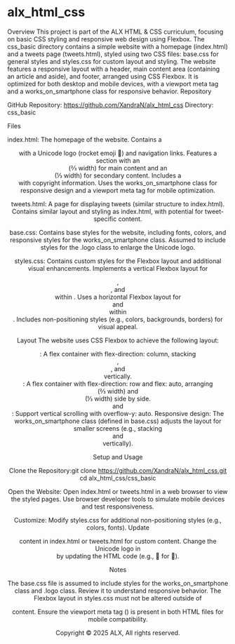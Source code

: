 # alx_html_css

Overview
This project is part of the ALX HTML & CSS curriculum, focusing on basic CSS styling and responsive web design using Flexbox. The css_basic directory contains a simple website with a homepage (index.html) and a tweets page (tweets.html), styled using two CSS files: base.css for general styles and styles.css for custom layout and styling.
The website features a responsive layout with a header, main content area (containing an article and aside), and footer, arranged using CSS Flexbox. It is optimized for both desktop and mobile devices, with a viewport meta tag and a works_on_smartphone class for responsive behavior.
Repository

GitHub Repository: https://github.com/XandraN/alx_html_css
Directory: css_basic

Files

index.html: The homepage of the website.
Contains a <header> with a Unicode logo (rocket emoji 🚀) and navigation links.
Features a <main> section with an <article> (⅔ width) for main content and an <aside> (⅓ width) for secondary content.
Includes a <footer> with copyright information.
Uses the works_on_smartphone class for responsive design and a viewport meta tag for mobile optimization.


tweets.html: A page for displaying tweets (similar structure to index.html).
Contains similar layout and styling as index.html, with potential for tweet-specific content.


base.css: Contains base styles for the website, including fonts, colors, and responsive styles for the works_on_smartphone class.
Assumed to include styles for the .logo class to enlarge the Unicode logo.


styles.css: Contains custom styles for the Flexbox layout and additional visual enhancements.
Implements a vertical Flexbox layout for <header>, <main>, and <footer> within <body>.
Uses a horizontal Flexbox layout for <article> and <aside> within <main>.
Includes non-positioning styles (e.g., colors, backgrounds, borders) for visual appeal.



Layout
The website uses CSS Flexbox to achieve the following layout:

<body>: A flex container with flex-direction: column, stacking <header>, <main>, and <footer> vertically.
<main>: A flex container with flex-direction: row and flex: auto, arranging <article> (⅔ width) and <aside> (⅓ width) side by side.
<article> and <aside>: Support vertical scrolling with overflow-y: auto.
Responsive design: The works_on_smartphone class (defined in base.css) adjusts the layout for smaller screens (e.g., stacking <article> and <aside> vertically).

Setup and Usage

Clone the Repository:git clone https://github.com/XandraN/alx_html_css.git
cd alx_html_css/css_basic


Open the Website:
Open index.html or tweets.html in a web browser to view the styled pages.
Use browser developer tools to simulate mobile devices and test responsiveness.


Customize:
Modify styles.css for additional non-positioning styles (e.g., colors, fonts).
Update <article> content in index.html or tweets.html for custom content.
Change the Unicode logo in <header> by updating the HTML code (e.g., &#128640; for 🚀).



Notes

The base.css file is assumed to include styles for the works_on_smartphone class and .logo class. Review it to understand responsive behavior.
The Flexbox layout in styles.css must not be altered outside of <article> content.
Ensure the viewport meta tag (<meta name="viewport" content="width=device-width, initial-scale=1.0">) is present in both HTML files for mobile compatibility.

Copyright
© 2025 ALX, All rights reserved.